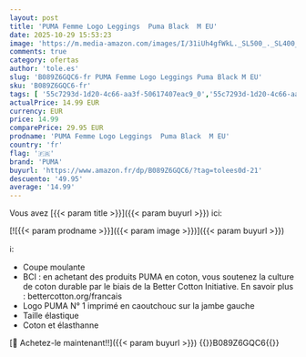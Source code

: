 ```yaml
---
layout: post
title: 'PUMA Femme Logo Leggings  Puma Black  M EU'
date: 2025-10-29 15:53:23
image: 'https://m.media-amazon.com/images/I/31iUh4gfWkL._SL500_._SL400_.jpg'
comments: true
category: ofertas
author: 'tole.es'
slug: 'B089Z6GQC6-fr PUMA Femme Logo Leggings Puma Black M EU'
sku: 'B089Z6GQC6-fr'
tags: [ '55c7293d-1d20-4c66-aa3f-50617407eac9_0','55c7293d-1d20-4c66-aa3f-50617407eac9_1601','55c7293d-1d20-4c66-aa3f-50617407eac9_5201','55c7293d-1d20-4c66-aa3f-50617407eac9_9701','Achetez-en 2, obtenez 10 % de reduction','Achetez-en 2, obtenez 10 % de reduction_Sports1','Arborist Merchandising Root','Fashion Women','Fashion Womens Bottoms','Influencer Favourites','Leggings sport pour femmes','Mode','Mode pour femme','Pantalons de sport femme','Self Service','Special Features Stores','Sports','Sports et Loisirs','Sportswear femme','Top Brands Fashion Selection','Top Brands Fashion Womens Bottoms','Vêtements : les basiques et iconiques','Vêtements de sport','Vêtements de sport basiques','Vêtements femme','Womens Clothing','e47c5305-c70b-4813-ae72-090bde012bbe_0','e47c5305-c70b-4813-ae72-090bde012bbe_2601','e47c5305-c70b-4813-ae72-090bde012bbe_4801','e47c5305-c70b-4813-ae72-090bde012bbe_5101','e47c5305-c70b-4813-ae72-090bde012bbe_5601','e47c5305-c70b-4813-ae72-090bde012bbe_6801','e47c5305-c70b-4813-ae72-090bde012bbe_901','puma','🇫🇷', ]
actualPrice: 14.99 EUR
currency: EUR
price: 14.99
comparePrice: 29.95 EUR
prodname: 'PUMA Femme Logo Leggings  Puma Black  M EU'
country: 'fr'
flag: '🇫🇷'
brand: 'PUMA'
buyurl: 'https://www.amazon.fr/dp/B089Z6GQC6/?tag=tolees0d-21'
descuento: '49.95'
average: '14.99'
---
```


Vous avez [{{< param title >}}]({{< param buyurl >}}) ici:

[![{{< param prodname >}}]({{< param image >}})]({{< param buyurl >}})

ℹ️:

- Coupe moulante
- BCI : en achetant des produits PUMA en coton, vous soutenez la culture de coton durable par le biais de la Better Cotton Initiative. En savoir plus : bettercotton.org/francais
- Logo PUMA N° 1 imprimé en caoutchouc sur la jambe gauche
- Taille élastique
- Coton et élasthanne

[🛒 Achetez-le maintenant!!]({{< param buyurl >}})
{{<world>}}B089Z6GQC6{{</world>}}
